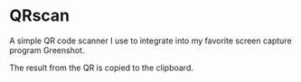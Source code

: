 # QRscan
A simple QR code scanner I use to integrate into my favorite screen capture program Greenshot.

The result from the QR is copied to the clipboard.

